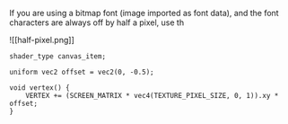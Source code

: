 If you are using a bitmap font (image imported as font data), and the font characters are always off by half a pixel, use th

![[half-pixel.png]]

``` gdshader
shader_type canvas_item;

uniform vec2 offset = vec2(0, -0.5);

void vertex() {
    VERTEX += (SCREEN_MATRIX * vec4(TEXTURE_PIXEL_SIZE, 0, 1)).xy * offset;
}
```